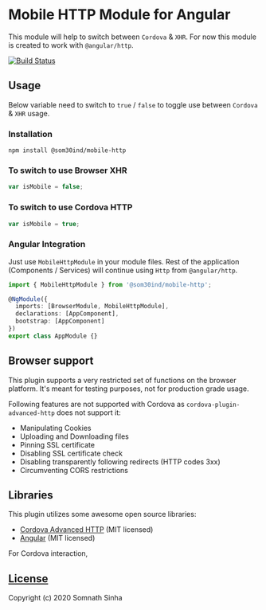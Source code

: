 # Mobile HTTP Module for Angular
This module will help to switch between `Cordova` & `XHR`. For now this module is created to work with `@angular/http`.

[![Build Status](https://travis-ci.org/som30ind/mobile-http.svg?branch=master)](https://travis-ci.org/som30ind/mobile-http)

## Usage
Below variable need to switch to `true` / `false` to toggle use between `Cordova` & `XHR` usage.

### Installation
`npm install @som30ind/mobile-http`

### To switch to use Browser XHR
```javascript
var isMobile = false;
```

### To switch to use Cordova HTTP
```javascript
var isMobile = true;
```

### Angular Integration
Just use `MobileHttpModule` in your module files. Rest of the application (Components / Services) will continue using `Http` from `@angular/http`.
```typescript
import { MobileHttpModule } from '@som30ind/mobile-http';

@NgModule({
  imports: [BrowserModule, MobileHttpModule],
  declarations: [AppComponent],
  bootstrap: [AppComponent]
})
export class AppModule {}
```
## Browser support
This plugin supports a very restricted set of functions on the browser platform. It's meant for testing purposes, not for production grade usage.

Following features are not supported with Cordova as `cordova-plugin-advanced-http` does not support it:

* Manipulating Cookies
* Uploading and Downloading files
* Pinning SSL certificate
* Disabling SSL certificate check
* Disabling transparently following redirects (HTTP codes 3xx)
* Circumventing CORS restrictions

## Libraries
This plugin utilizes some awesome open source libraries:

 - [Cordova Advanced HTTP](https://github.com/silkimen/cordova-plugin-advanced-http) (MIT licensed)
 - [Angular](https://v7.angular.io/) (MIT licensed)

For Cordova interaction,

## [License](LICENSE.md)
Copyright (c) 2020 Somnath Sinha
